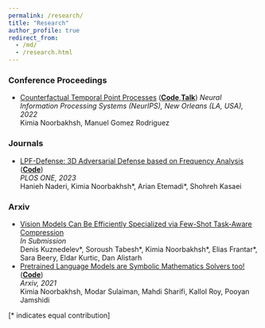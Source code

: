 ```yaml
---
permalink: /research/
title: "Research"
author_profile: true
redirect_from: 
  - /md/
  - /research.html
---
```

### Conference Proceedings
- [Counterfactual Temporal Point Processes](https://proceedings.neurips.cc/paper_files/paper/2022/file/9d3faa41886997cfc2128b930077fa49-Paper-Conference.pdf) (**[Code](https://github.com/Networks-Learning/counterfactual-tpp)**,**[Talk](https://recorder-v3.slideslive.com/?share=73262&s=a9e670b0-7006-47ad-8b08-eefb96e2909f)**) 
  *Neural Information Processing Systems (NeurIPS), New Orleans (LA, USA), 2022*   
  Kimia Noorbakhsh, Manuel Gomez Rodriguez 
  

### Journals
- [LPF-Defense: 3D Adversarial Defense based on Frequency Analysis](https://journals.plos.org/plosone/article?id=10.1371/journal.pone.0271388) (**[Code](https://github.com/kimianoorbakhsh/LPF-Defense)**)  
  *PLOS ONE, 2023*   
  Hanieh Naderi, Kimia Noorbakhsh\*, Arian Etemadi\*, Shohreh Kasaei
  
    

### Arxiv
- [Vision Models Can Be Efficiently Specialized via Few-Shot Task-Aware Compression](https://arxiv.org/abs/2303.14409)  
  *In Submission*   
  Denis Kuznedelev\*, Soroush Tabesh\*, Kimia Noorbakhsh\*, Elias Frantar\*, Sara Beery, Eldar Kurtic, Dan Alistarh 
- [Pretrained Language Models are Symbolic Mathematics Solvers too!](https://arxiv.org/abs/2110.03501) (**[Code](https://github.com/softsys4ai/differentiable-proving)**)  
  *Arxiv, 2021*   
  Kimia Noorbakhsh, Modar Sulaiman, Mahdi Sharifi, Kallol Roy, Pooyan Jamshidi
  
    

[\* indicates equal contribution]

